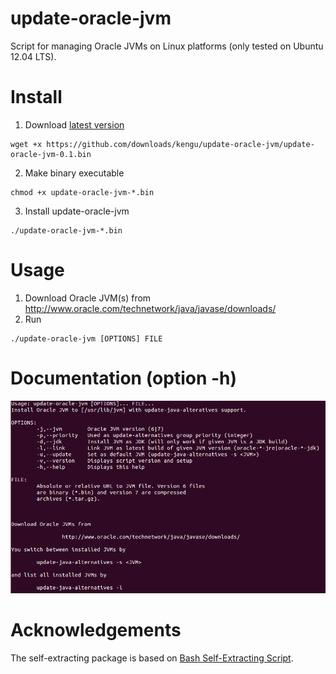 update-oracle-jvm
=================

Script for managing Oracle JVMs on Linux platforms (only tested on Ubuntu 12.04 LTS).

Install
=======

1. Download [latest version](https://github.com/downloads/kengu/update-oracle-jvm/update-oracle-jvm-0.1.bin)
```
wget +x https://github.com/downloads/kengu/update-oracle-jvm/update-oracle-jvm-0.1.bin
```
2. Make binary executable
```
chmod +x update-oracle-jvm-*.bin
```
3. Install update-oracle-jvm
```
./update-oracle-jvm-*.bin
```

Usage
=====

1. Download Oracle JVM(s) from http://www.oracle.com/technetwork/java/javase/downloads/
2. Run 
```
./update-oracle-jvm [OPTIONS] FILE
```

Documentation (option -h)
=========================

![update-oracle-jvm-help](https://github.com/kengu/update-oracle-jvm/blob/master/docs/help.png?raw=true)

Acknowledgements
================

The self-extracting package is based on [Bash Self-Extracting Script](http://www.linuxjournal.com/node/1005818).
